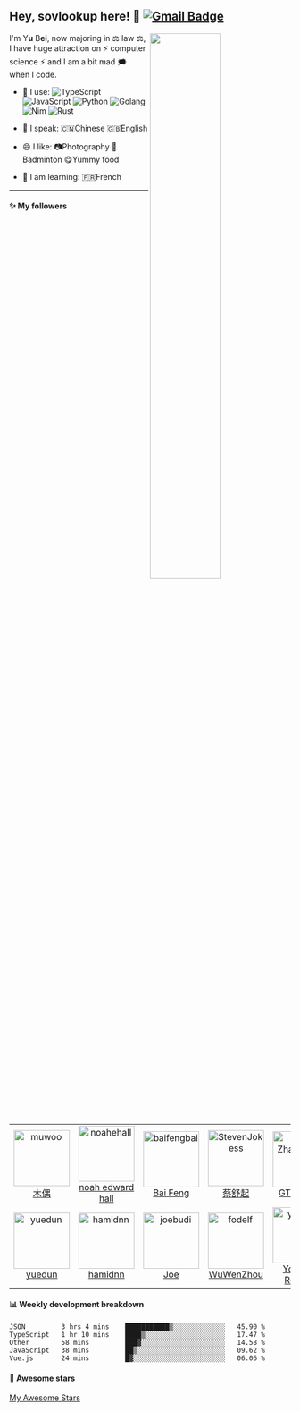 
## Hey, sovlookup here! :wave:   [![Gmail Badge](https://img.shields.io/badge/-gonorth@qq.com-c14438?style=plastic&logo=Gmail&logoColor=white&link=mailto:gonorth@qq.com)](mailto:gonorth@qq.com)


<img align="right" width="50%" src="https://github-readme-stats.vercel.app/api?username=sovlookup&theme=dark&show_icons=true">

I'm Y**u** B**ei**, now majoring in ⚖️ law ⚖️, I have huge attraction on ⚡ computer science ⚡ and I am a bit mad 🗯️ when I code.

- 🚀 I use:
  ![TypeScript](https://img.shields.io/badge/-TypeScript-blue?style=plastic&logo=typescript)
  ![JavaScript](https://img.shields.io/badge/-JavaScript-black?style=plastic&logo=javascript)
  ![Python](https://img.shields.io/badge/-Python-8fcfd1?style=plastic&logo=Python)
  ![Golang](https://img.shields.io/badge/-Golang-blue?style=plastic&logo=Go)
  ![Nim](https://img.shields.io/badge/-Nim-yellow?style=plastic&logo=nim)
  ![Rust](https://img.shields.io/badge/-Rust-pink?style=plastic&logo=Rust)
  
- 💬 I speak:
  🇨🇳Chinese 🇬🇧English

- 😄 I like:
  📷Photography
  🏸Badminton
  😋Yummy food

- 📖 I am learning:
  🇫🇷French
  
---
  
#### :sparkles: My followers

<!--START_SECTION:top-followers-->
<table>
  <tr>
    <td align="center">
      <a href="https://github.com/muwoo">
        <img src="https://avatars2.githubusercontent.com/u/21073039" width="100px;" alt="muwoo"/>
      </a>
      <br />
      <a href="https://github.com/muwoo">木偶</a>
    </td>
    <td align="center">
      <a href="https://github.com/noahehall">
        <img src="https://avatars2.githubusercontent.com/u/10324554" width="100px;" alt="noahehall"/>
      </a>
      <br />
      <a href="https://github.com/noahehall">noah edward hall</a>
    </td>
    <td align="center">
      <a href="https://github.com/baifengbai">
        <img src="https://avatars2.githubusercontent.com/u/17536662" width="100px;" alt="baifengbai"/>
      </a>
      <br />
      <a href="https://github.com/baifengbai">Bai Feng</a>
    </td>
    <td align="center">
      <a href="https://github.com/StevenJokess">
        <img src="https://avatars2.githubusercontent.com/u/71307974" width="100px;" alt="StevenJokess"/>
      </a>
      <br />
      <a href="https://github.com/StevenJokess">蔡舒起</a>
    </td>
    <td align="center">
      <a href="https://github.com/GT-ZhangAcer">
        <img src="https://avatars2.githubusercontent.com/u/46156734" width="100px;" alt="GT-ZhangAcer"/>
      </a>
      <br />
      <a href="https://github.com/GT-ZhangAcer">GT-Zhang</a>
    </td>
    <td align="center">
      <a href="https://github.com/thomas-yanxin">
        <img src="https://avatars2.githubusercontent.com/u/58030051" width="100px;" alt="thomas-yanxin"/>
      </a>
      <br />
      <a href="https://github.com/thomas-yanxin">thomas-yanxin</a>
    </td>
    <td align="center">
      <a href="https://github.com/WhiteFireFox">
        <img src="https://avatars2.githubusercontent.com/u/57762833" width="100px;" alt="WhiteFireFox"/>
      </a>
      <br />
      <a href="https://github.com/WhiteFireFox">Zhihao Cao</a>
    </td>
  </tr>
  <tr>
    <td align="center">
      <a href="https://github.com/yuedun">
        <img src="https://avatars2.githubusercontent.com/u/7362116" width="100px;" alt="yuedun"/>
      </a>
      <br />
      <a href="https://github.com/yuedun">yuedun</a>
    </td>
    <td align="center">
      <a href="https://github.com/hamidnn">
        <img src="https://avatars2.githubusercontent.com/u/84021980" width="100px;" alt="hamidnn"/>
      </a>
      <br />
      <a href="https://github.com/hamidnn">hamidnn</a>
    </td>
    <td align="center">
      <a href="https://github.com/joebudi">
        <img src="https://avatars2.githubusercontent.com/u/49767913" width="100px;" alt="joebudi"/>
      </a>
      <br />
      <a href="https://github.com/joebudi">Joe</a>
    </td>
    <td align="center">
      <a href="https://github.com/fodelf">
        <img src="https://avatars2.githubusercontent.com/u/20442029" width="100px;" alt="fodelf"/>
      </a>
      <br />
      <a href="https://github.com/fodelf">WuWenZhou</a>
    </td>
    <td align="center">
      <a href="https://github.com/yokymia">
        <img src="https://avatars2.githubusercontent.com/u/49587758" width="100px;" alt="yokymia"/>
      </a>
      <br />
      <a href="https://github.com/yokymia">Yokymia Roberts </a>
    </td>
    <td align="center">
      <a href="https://github.com/daqi">
        <img src="https://avatars2.githubusercontent.com/u/1715916" width="100px;" alt="daqi"/>
      </a>
      <br />
      <a href="https://github.com/daqi">大齐</a>
    </td>
    <td align="center">
      <a href="https://github.com/fluffyrita">
        <img src="https://avatars2.githubusercontent.com/u/59192498" width="100px;" alt="fluffyrita"/>
      </a>
      <br />
      <a href="https://github.com/fluffyrita">Rita XU</a>
    </td>
  </tr>
</table>
<!--END_SECTION:top-followers-->

#### :bar_chart: Weekly development breakdown

<!--START_SECTION:waka-->
```text
JSON         3 hrs 4 mins    ███████████▒░░░░░░░░░░░░░   45.90 % 
TypeScript   1 hr 10 mins    ████▒░░░░░░░░░░░░░░░░░░░░   17.47 % 
Other        58 mins         ███▓░░░░░░░░░░░░░░░░░░░░░   14.58 % 
JavaScript   38 mins         ██▒░░░░░░░░░░░░░░░░░░░░░░   09.62 % 
Vue.js       24 mins         █▓░░░░░░░░░░░░░░░░░░░░░░░   06.06 % 
```
<!--END_SECTION:waka-->

#### :star2: Awesome stars

[My Awesome Stars](AWESOME-STARS.md)

